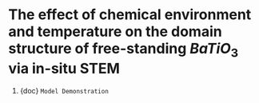 # The effect of chemical environment and temperature on the domain structure of free-standing $BaTiO_3$ via in-situ STEM

1. {doc} `Model Demonstration`